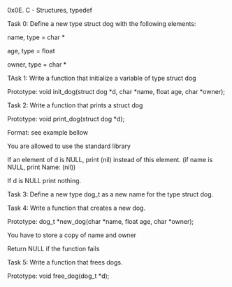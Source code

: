 0x0E. C - Structures, typedef

Task 0: Define a new type struct dog with the following elements:



name, type = char *

age, type = float

owner, type = char *

TAsk 1: Write a function that initialize a variable of type struct dog



Prototype: void init_dog(struct dog *d, char *name, float age, char *owner);

Task 2: Write a function that prints a struct dog



Prototype: void print_dog(struct dog *d);

Format: see example bellow

You are allowed to use the standard library

If an element of d is NULL, print (nil) instead of this element. (if name is NULL, print Name: (nil))

If d is NULL print nothing.

Task 3: Define a new type dog_t as a new name for the type struct dog.

Task 4: Write a function that creates a new dog.



Prototype: dog_t *new_dog(char *name, float age, char *owner);

You have to store a copy of name and owner

Return NULL if the function fails

Task 5: Write a function that frees dogs.



Prototype: void free_dog(dog_t *d);
